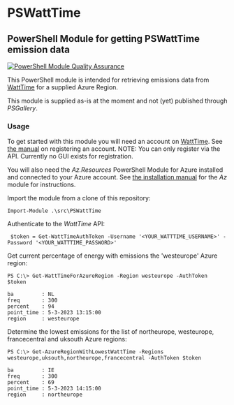 PSWattTime
==========

PowerShell Module for getting PSWattTime emission data
------------------------------------------------------

[![PowerShell Module Quality Assurance](https://github.com/cloudyspells/PSWattTime/actions/workflows/qa.yml/badge.svg)](https://github.com/cloudyspells/PSWattTime/actions/workflows/qa.yml)

This PowerShell module is intended for retrieving emissions
data from [WattTime]('https://www.watttime.org/') for a
supplied Azure Region.

This module is supplied as-is at the moment and not (yet)
published through _PSGallery_.

### Usage

To get started with this module you will need an account on
[WattTime]('https://www.watttime.org/'). See 
[the manual]('https://www.watttime.org/api-documentation/#register-new-user')
on registering an account. NOTE: You can only register via the API.
Currently no GUI exists for registration. 

You will also need the _Az.Resources_ PowerShell Module for Azure installed
and connected to your Azure account. See 
[the installation manual]('https://learn.microsoft.com/en-us/powershell/azure/install-az-ps') for the _Az_ module for instructions.


Import the module from a clone of this repository:

```
Import-Module .\src\PSWattTime
```

Authenticate to the _WattTime_ API:

```
 $token = Get-WattTimeAuthToken -Username '<YOUR_WATTTIME_USERNAME>' -Password '<YOUR_WATTTIME_PASSWORD>'
```

Get current percentage of energy with emissions the 'westeurope' Azure region:

```
PS C:\> Get-WattTimeForAzureRegion -Region westeurope -AuthToken $token

ba         : NL
freq       : 300
percent    : 94
point_time : 5-3-2023 13:15:00
region     : westeurope

```

Determine the lowest emissions for the list of northeurope,
westeurope, francecentral and uksouth Azure regions:

```
PS C:\> Get-AzureRegionWithLowestWattTime -Regions westeurope,uksouth,northeurope,francecentral -AuthToken $token

ba         : IE
freq       : 300
percent    : 69
point_time : 5-3-2023 14:15:00
region     : northeurope

```
